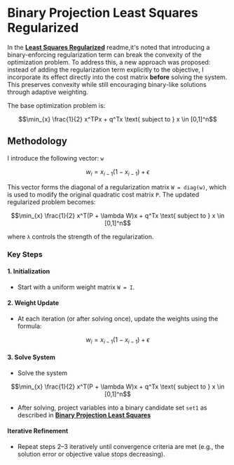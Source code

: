 # Binary Projection Least Squares Regularized

In the [**Least Squares Regularized**](./12_least_squares_regularized.md) readme,it's noted that introducing a binary-enforcing regularization term can break the convexity of the optimization problem. To address this, a new approach was proposed: instead of adding the regularization term explicitly to the objective, I incorporate its effect directly into the cost matrix **before** solving the system. This preserves convexity while still encouraging binary-like solutions through adaptive weighting.

The base optimization problem is:

```math
\min_{x} \frac{1}{2} x^TPx + q^Tx \text{ subject to } x \in [0,1]^n
```

## Methodology

I introduce the following vector: `w`

```math
w_i = x_{i-1}(1-x_{i-1}) + \epsilon
```

This vector forms the diagonal of a regularization matrix `W = diag(w)`, which is used to modify the original quadratic cost matrix `P`. The updated regularized problem becomes:

```math
\min_{x} \frac{1}{2} x^T(P + \lambda W)x + q^Tx \text{ subject to } x \in [0,1]^n
```

where `λ` controls the strength of the regularization.

### Key Steps

#### 1. Initialization
- Start with a uniform weight matrix `W = I`.

#### 2. Weight Update
- At each iteration (or after solving once), update the weights using the formula:

```math
w_i = x_{i-1}(1-x_{i-1}) + \epsilon
```

#### 3. Solve System
- Solve the system 

```math
\min_{x} \frac{1}{2} x^T(P + \lambda W)x + q^Tx \text{ subject to } x \in [0,1]^n
```

- After solving, project variables into a binary candidate set `set1` as described in [**Binary Projection Least Squares**](./11_binary_projection_ls.md)

#### Iterative Refinement

- Repeat steps 2–3 iteratively until convergence criteria are met (e.g., the solution error or objective value stops decreasing).

